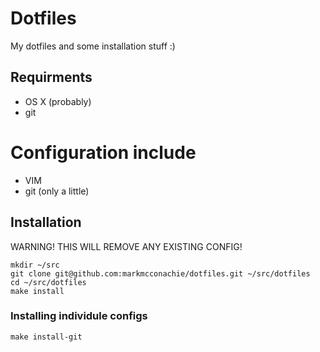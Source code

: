 # Dotfiles

My dotfiles and some installation stuff :)

## Requirments
* OS X (probably)
* git

# Configuration include

* VIM
* git (only a little)

## Installation

WARNING! THIS WILL REMOVE ANY EXISTING CONFIG!

````
mkdir ~/src
git clone git@github.com:markmcconachie/dotfiles.git ~/src/dotfiles
cd ~/src/dotfiles
make install
````

### Installing individule configs

````
make install-git
````
